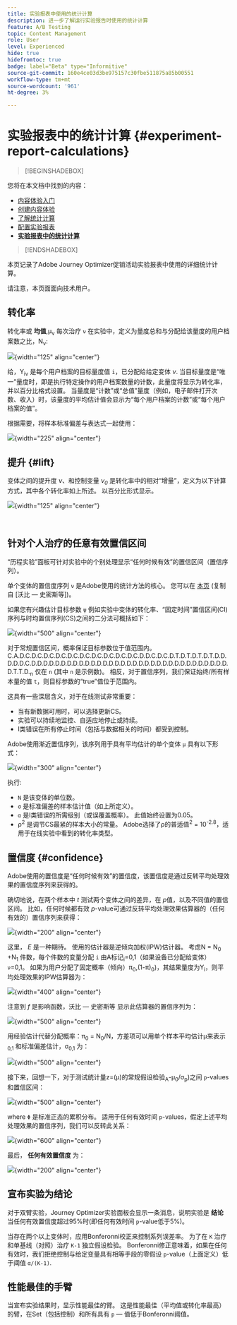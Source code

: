 ```yaml
---
title: 实验报表中使用的统计计算
description: 进一步了解运行实验报告时使用的统计计算
feature: A/B Testing
topic: Content Management
role: User
level: Experienced
hide: true
hidefromtoc: true
badge: label="Beta" type="Informitive"
source-git-commit: 160e4ce03d3be975157c30fbe511875a85b00551
workflow-type: tm+mt
source-wordcount: '961'
ht-degree: 3%

---
```


# 实验报表中的统计计算 {#experiment-report-calculations}

>[!BEGINSHADEBOX]

您将在本文档中找到的内容：

* [内容体验入门](get-started-experiment.md)
* [创建内容体验](content-experiment.md)
* [了解统计计算](experiment-calculations.md)
* [配置实验报表](reporting-configuration.md)
* **[实验报表中的统计计算](experiment-report-calculations.md)**

>[!ENDSHADEBOX]

本页记录了Adobe Journey Optimizer促销活动实验报表中使用的详细统计计算。

请注意，本页面面向技术用户。

## 转化率

转化率或 **均值**,μ<sub>ν</sub> 每次治疗 `ν` 在实验中，定义为量度总和与分配给该量度的用户档案数之比，N<sub>ν</sub>:

![](assets/statistical_1.png){width="125" align="center"}

给，Y<sub>iν</sub> 是每个用户档案的目标量度值 `i`，已分配给给定变体 *ν*. 当目标量度是“唯一”量度时，即是执行特定操作的用户档案数量的计数，此量度将显示为转化率，并以百分比格式设置。 当量度是“计数”或“总值”量度（例如，电子邮件打开次数、收入）时，该量度的平均估计值会显示为“每个用户档案的计数”或“每个用户档案的值”。

根据需要，将样本标准偏差与表达式一起使用：

![](assets/statistical_2.png){width="225" align="center"}

## 提升 {#lift}

变体之间的提升度  *ν*、和控制变量  *ν<sub>0</sub>* 是转化率中的相对“增量”，定义为以下计算方式，其中各个转化率如上所述。 以百分比形式显示。

![](assets/statistical_3.png){width="125" align="center"}

</br>

## 针对个人治疗的任意有效置信区间

“历程实验”面板可针对实验中的个别处理显示“任何时候有效”的置信区间（置信序列）。

单个变体的置信度序列 `ν` 是Adobe使用的统计方法的核心。 您可以在 [本页](https://doi.org/10.48550/arXiv.2103.06476) (复制自 [沃比 — 史密斯等])。

如果您有兴趣估计目标参数 `ψ` 例如实验中变体的转化率、“固定时间”置信区间(CI)序列与时均置信序列(CS)之间的二分法可概括如下：

![](assets/statistical_4.png){width="500" align="center"}

对于常规置信区间，概率保证目标参数位于值范围内。C.A.D.C.D.C.D.C.D.C.D.C.D.C.D.C.D.C.D.C.D.C.D.D.C.D.C.D.T.D.T.D.T.D.T.D.D.D.D.D.C.D.D.D.D.D.D.D.D.D.D.D.D.D.D.D.D.D.D.D.D.D.D.D.D.D.D.D.D.D.D.D.D.D.D.T.T.D.<sub>n</sub> 仅在 `n` (其中 `n` 是示例数)。 相反，对于置信序列，我们保证始终/所有样本量的值 `t`，则目标参数的“true”值位于范围内。

这具有一些深层含义，对于在线测试非常重要：

* 当有新数据可用时，可以选择更新CS。
* 实验可以持续地监控、自适应地停止或持续。
* I类错误在所有停止时间（包括与数据相关的时间）都受到控制。

Adobe使用渐近置信序列，该序列用于具有平均估计的单个变体 `μ` 具有以下形式：

![](assets/statistical_5.png){width="300" align="center"}

执行:

* `N` 是该变体的单位数。
* `σ` 是标准偏差的样本估计值（如上所定义）。
* `α` 是I类错误的所需级别（或误覆盖概率）。 此值始终设置为0.05。
* ρ<sup>2</sup> 是调节CS最紧的样本大小的常量。 Adobe选择了ρ的普适值<sup>2</sup> = 10<sup>-2.8</sup>，适用于在线实验中看到的转化率类型。

## 置信度 {#confidence}

Adobe使用的置信度是“任何时候有效”的置信度，该置信度是通过反转平均处理效果的置信度序列来获得的。

确切地说，在两个样本中 *t* 测试两个变体之间的差异，在 *p*&#x200B;值，以及不同值的置信区间。 比如，任何时候都有效 *p*-value可通过反转平均处理效果估算器的（任何有效的）置信序列来获得：

![](assets/statistical_6.png){width="200" align="center"}

这里， *E* 是一种期待。 使用的估计器是逆倾向加权(IPW)估计器。 考虑N = N<sub>0</sub> +N<sub>1</sub> 件数，每个件数的变量分配 `i` 由A标记<sub>i</sub>=0,1（如果设备已分配给变体） `ν`=0,1。 如果为用户分配了固定概率（倾向）π<sub>0</sub>,(1-π)<sub>0</sub>)，其结果量度为Y<sub>i</sub>，则平均处理效果的IPW估算器为：

![](assets/statistical_12.png){width="400" align="center"}

注意到 *f* 是影响函数，沃比 — 史密斯等 显示此估算器的置信序列为：

![](assets/statistical_7.png){width="500" align="center"}

用经验估计代替分配概率：π<sub>0</sub> = N<sub>0</sub>/N，方差项可以用单个样本平均估计μ来表示<sub>0,1</sub> 和标准偏差估计，σ<sub>0,1</sub> 为：

![](assets/statistical_8.png){width="500" align="center"}

接下来，回想一下，对于测试统计量z=(μ)的常规假设检验<sub>A</sub>-μ<sub>0</sub>/σ<sub>p</sub>)之间 `p`-values和置信区间：

![](assets/statistical_9.png){width="500" align="center"}

where `Φ` 是标准正态的累积分布。 适用于任何有效时间 `p`-values，假定上述平均处理效果的置信序列，我们可以反转此关系：

![](assets/statistical_10.png){width="600" align="center"}

最后， **任何有效置信度** 为：

![](assets/statistical_11.png){width="200" align="center"}

## 宣布实验为结论

对于双臂实验，Journey Optimizer实验面板会显示一条消息，说明实验是 **结论** 当任何有效置信度超过95%时(即任何有效时间 `p`-value低于5%)。

当存在两个以上变体时，应用Bonferonni校正来控制系列误差率。 为了在 `K` 治疗和单基线（对照）治疗 `K-1` 独立假设检验。 Bonferonni修正意味着，如果在任何有效时，我们拒绝控制与给定变量具有相等手段的零假设 `p`-value（上面定义）低于阈值 `α/(K-1)`.

## 性能最佳的手臂

当宣布实验结果时，显示性能最佳的臂。 这是性能最佳（平均值或转化率最高）的臂，在Set（包括控制）和所有具有 `p` — 值低于Bonferonni阈值。
